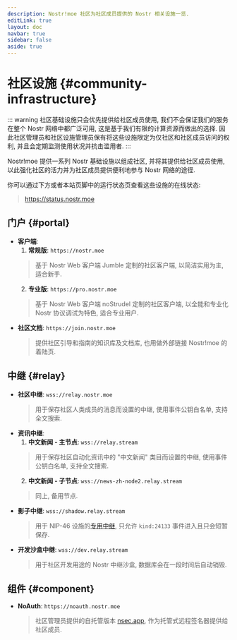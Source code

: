 ```yaml
---
description: Nostr!moe 社区为社区成员提供的 Nostr 相关设施一览.
editLink: true
layout: doc
navbar: true
sidebar: false
aside: true
---
```


# 社区设施 {#community-infrastructure}

::: warning
社区基础设施只会优先提供给社区成员使用, 我们不会保证我们的服务在整个 Nostr 网络中都广泛可用, 这是基于我们有限的计算资源而做出的选择. 因此社区管理员和社区设施管理员保有将这些设施限定为仅社区和社区成员访问的权利, 并且会定期监测使用状况并抗击滥用者.
:::

Nostr!moe 提供一系列 Nostr 基础设施以组成社区, 并将其提供给社区成员使用, 以此强化社区的活力并为社区成员提供便利地参与 Nostr 网络的途径.

你可以通过下方或者本站页脚中的运行状态页查看这些设施的在线状态:

> <https://status.nostr.moe>

## 门户 {#portal}

- **客户端**:
  1. **常规版**: `https://nostr.moe`
    > 基于 Nostr Web 客户端 Jumble 定制的社区客户端, 以简洁实用为主, 适合新手.
  2. **专业版**: `https://pro.nostr.moe`
    > 基于 Nostr Web 客户端 noStrudel 定制的社区客户端, 以全能和专业化 Nostr 协议调试为特色, 适合专业用户.
- **社区文档**: `https://join.nostr.moe`
  > 提供社区引导和指南的知识库及文档库, 也用做外部链接 Nostr!moe 的着陆页.

## 中继 {#relay}

- **社区中继**: `wss://relay.nostr.moe`
  > 用于保存社区人类成员的消息而设置的中继, 使用事件公钥白名单, 支持全文搜索.
- **资讯中继**:
  1. **中文新闻 - 主节点**: `wss://relay.stream`
    > 用于保存社区自动化资讯中的 "中文新闻" 类目而设置的中继, 使用事件公钥白名单, 支持全文搜索.
  2. **中文新闻 - 子节点**: `wss://news-zh-node2.relay.stream`
    > 同上, 备用节点.
- **影子中继**: `wss://shadow.relay.stream`
  > 用于 NIP-46 设施的[专用中继](/start/become-hacker/remote-signer/#shadow-relay), 只允许 `kind:24133` 事件进入且只会短暂保存.
- **开发沙盒中继**: `wss://dev.relay.stream`
  > 用于社区开发用途的 Nostr 中继沙盒, 数据库会在一段时间后自动销毁.

## 组件 {#component}

- **NoAuth**: `https://noauth.nostr.moe`
  > 社区管理员提供的自托管版本 [nsec.app](https://github.com/nostrband/noauth), 作为托管式远程签名器提供给社区成员.
